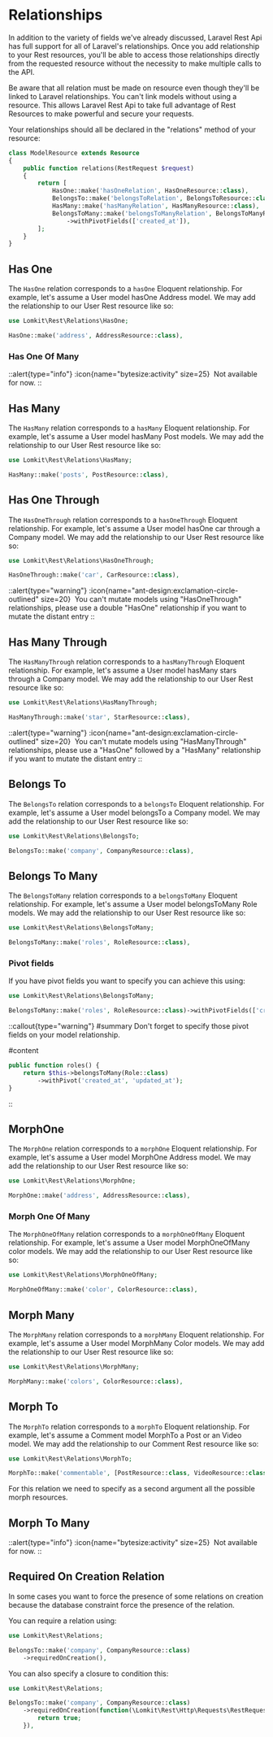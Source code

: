 # Relationships

In addition to the variety of fields we've already discussed, Laravel Rest Api has full support for all of Laravel's relationships. Once you add relationship to your Rest resources, you'll be able to access those relationships directly from the requested resource without the necessity to make multiple calls to the API.

Be aware that all relation must be made on resource even though they'll be linked to Laravel relationships. You can't link models without using a resource. This allows Laravel Rest Api to take full advantage of Rest Resources to make powerful and secure your requests.


Your relationships should all be declared in the "relations" method of your resource:
```php
class ModelResource extends Resource
{
    public function relations(RestRequest $request)
    {
        return [
            HasOne::make('hasOneRelation', HasOneResource::class),
            BelongsTo::make('belongsToRelation', BelongsToResource::class),
            HasMany::make('hasManyRelation', HasManyResource::class),
            BelongsToMany::make('belongsToManyRelation', BelongsToManyResource::class)
                ->withPivotFields(['created_at']),
        ];
    }
}
```

## Has One

The `HasOne` relation corresponds to a `hasOne` Eloquent relationship. For example, let's assume a User model hasOne Address model. We may add the relationship to our User Rest resource like so:

```php
use Lomkit\Rest\Relations\HasOne;

HasOne::make('address', AddressResource::class),
```

### Has One Of Many

::alert{type="info"}
:icon{name="bytesize:activity" size=25}&nbsp;
Not available for now.
::

## Has Many

The `HasMany` relation corresponds to a `hasMany` Eloquent relationship. For example, let's assume a User model hasMany Post models. We may add the relationship to our User Rest resource like so:
```php
use Lomkit\Rest\Relations\HasMany;

HasMany::make('posts', PostResource::class),
```

## Has One Through

The `HasOneThrough` relation corresponds to a `hasOneThrough` Eloquent relationship. For example, let's assume a User model hasOne car through a Company model. We may add the relationship to our User Rest resource like so:

```php
use Lomkit\Rest\Relations\HasOneThrough;

HasOneThrough::make('car', CarResource::class),
```

::alert{type="warning"}
:icon{name="ant-design:exclamation-circle-outlined" size=20}&nbsp;
You can't mutate models using "HasOneThrough" relationships, please use a double "HasOne" relationship if you want to mutate the distant entry
::

## Has Many Through

The `HasManyThrough` relation corresponds to a `hasManyThrough` Eloquent relationship. For example, let's assume a User model hasMany stars through a Company model. We may add the relationship to our User Rest resource like so:
```php
use Lomkit\Rest\Relations\HasManyThrough;

HasManyThrough::make('star', StarResource::class),
```

::alert{type="warning"}
:icon{name="ant-design:exclamation-circle-outlined" size=20}&nbsp;
You can't mutate models using "HasManyThrough" relationships, please use a "HasOne" followed by a "HasMany" relationship if you want to mutate the distant entry
::

## Belongs To

The `BelongsTo` relation corresponds to a `belongsTo` Eloquent relationship. For example, let's assume a User model belongsTo a Company model. We may add the relationship to our User Rest resource like so:
```php
use Lomkit\Rest\Relations\BelongsTo;

BelongsTo::make('company', CompanyResource::class),
```

## Belongs To Many

The `BelongsToMany` relation corresponds to a `belongsToMany` Eloquent relationship. For example, let's assume a User model belongsToMany Role models. We may add the relationship to our User Rest resource like so:
```php
use Lomkit\Rest\Relations\BelongsToMany;

BelongsToMany::make('roles', RoleResource::class),
```

###  Pivot fields

If you have pivot fields you want to specify you can achieve this using:
```php
use Lomkit\Rest\Relations\BelongsToMany;

BelongsToMany::make('roles', RoleResource::class)->withPivotFields(['created_at']),
```

::callout{type="warning"}
#summary
Don't forget to specify those pivot fields on your model relationship.

#content
```php
public function roles() {
    return $this->belongsToMany(Role::class)
        ->withPivot('created_at', 'updated_at');
}
```
::

## MorphOne

The `MorphOne` relation corresponds to a `morphOne` Eloquent relationship. For example, let's assume a User model MorphOne Address model. We may add the relationship to our User Rest resource like so:
```php
use Lomkit\Rest\Relations\MorphOne;

MorphOne::make('address', AddressResource::class),
```

### Morph One Of Many

The `MorphOneOfMany` relation corresponds to a `morphOneOfMany` Eloquent relationship. For example, let's assume a User model MorphOneOfMany color models. We may add the relationship to our User Rest resource like so:
```php
use Lomkit\Rest\Relations\MorphOneOfMany;

MorphOneOfMany::make('color', ColorResource::class),
```

## Morph Many

The `MorphMany` relation corresponds to a `morphMany` Eloquent relationship. For example, let's assume a User model MorphMany Color models. We may add the relationship to our User Rest resource like so:
```php
use Lomkit\Rest\Relations\MorphMany;

MorphMany::make('colors', ColorResource::class),
```

## Morph To

The `MorphTo` relation corresponds to a `morphTo` Eloquent relationship. For example, let's assume a Comment model MorphTo a Post or an Video model. We may add the relationship to our Comment Rest resource like so:
```php
use Lomkit\Rest\Relations\MorphTo;

MorphTo::make('commentable', [PostResource::class, VideoResource::class]),
```

For this relation we need to specify as a second argument all the possible morph resources.

## Morph To Many

::alert{type="info"}
:icon{name="bytesize:activity" size=25}&nbsp;
Not available for now.
::

## Required On Creation Relation

In some cases you want to force the presence of some relations on creation because the database constraint force the presence of the relation.

You can require a relation using:
```php
use Lomkit\Rest\Relations;

BelongsTo::make('company', CompanyResource::class)
    ->requiredOnCreation(),
```

You can also specify a closure to condition this:
```php
use Lomkit\Rest\Relations;

BelongsTo::make('company', CompanyResource::class)
    ->requiredOnCreation(function(\Lomkit\Rest\Http\Requests\RestRequest $request) {
        return true;
    }),
```
